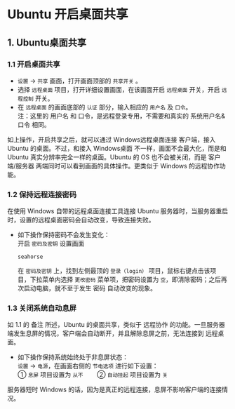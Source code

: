 # Ubuntu 开启桌面共享

## 1. Ubuntu桌面共享

### 1.1 开启桌面共享

- `设置` → `共享` 画面，打开画面顶部的 `共享开关` 。
- 选择 `远程桌面` 项目，打开详细设置画面，在该画面开启 `远程桌面` 开关，开启 `远程控制` 开关。
- 在 `远程桌面` 的画面底部的 `认证` 部分，输入相应的 `用户名` 及 `口令`。  
  注：这里的 用户名 和 口令，是远程登录专用，不需要和真实的 系统用户名&口令 相同。

如上操作，开启共享之后，就可以通过 Windows远程桌面连接 客户端，接入 Ubuntu 的桌面。不过，和接入 Windows桌面 不一样，画面不会最大化，而是和 Ubuntu 真实分辨率完全一样的桌面。Ubuntu 的 OS 也不会被关闭，而是 客户端/服务器 两端同时可以看到画面的具体操作。更类似于 Windows 的远程协作功能。

### 1.2 保持远程连接密码

在使用 Windows 自带的远程桌面连接工具连接 Ubuntu 服务器时，当服务器重启时，设置的远程桌面密码会自动改变，导致连接失败。

- 如下操作保持密码不会发生变化：  
  开启 `密码及密钥` 设置画面  

  ```
  seahorse
  ```

  在 `密码及密钥` 上，找到左侧最顶的 `登录（login）` 项目，鼠标右键点击该项目，下拉菜单内选择 `更改密码` 菜单项，把密码设置为 `空`，即清除密码；之后再次启动电脑，就不至于发生 密码 自动改变的现象。

### 1.3 关闭系统自动息屏

如 1.1 的 备注 所述，Ubuntu 的桌面共享，类似于 远程协作 的功能。一旦服务器端发生息屏的情况，客户端会自动断开，并且解除息屏之前，无法连接到 远程桌面。

- 如下操作保持系统始终处于非息屏状态：  
  `设置` → `电源`，在画面右侧的 `节电选项` 进行如下设置：  
  ① `息屏` 项目设置为 `从不`　　
  ② `自动挂起` 项目设置为 `关`

服务器短时 Windows 的话，因为是真正的远程连接，息屏不影响客户端的连接情况。